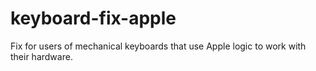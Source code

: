 # keyboard-fix-apple
Fix for users of mechanical keyboards that use Apple logic to work with their hardware.
